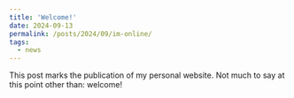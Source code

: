 ```yaml
---
title: 'Welcome!'
date: 2024-09-13
permalink: /posts/2024/09/im-online/
tags:
  - news
---
```


This post marks the publication of my personal website. Not much to say at this point other than: welcome!